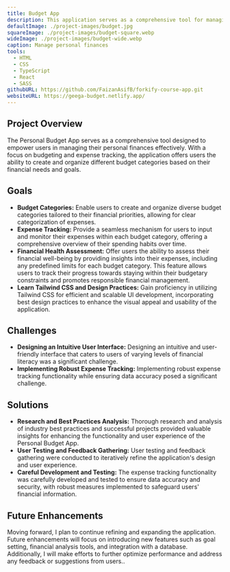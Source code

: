 ```yaml
---
title: Budget App
description: This application serves as a comprehensive tool for managing personal finances and budgeting effectively. Users have the ability to create and organize different budget categories based on their financial needs and goals.
defaultImage: ./project-images/budget.jpg
squareImage: ./project-images/budget-square.webp
wideImage: ./project-images/budget-wide.webp
caption: Manage personal finances
tools:
  - HTML
  - CSS
  - TypeScript
  - React
  - SASS
githubURL: https://github.com/FaizanAsifB/forkify-course-app.git
websiteURL: https://geega-budget.netlify.app/
---
```


## Project Overview

The Personal Budget App serves as a comprehensive tool designed to empower users in managing their personal finances effectively. With a focus on budgeting and expense tracking, the application offers users the ability to create and organize different budget categories based on their financial needs and goals.

## Goals

- **Budget Categories:** Enable users to create and organize diverse budget categories tailored to their financial priorities, allowing for clear categorization of expenses.
- **Expense Tracking:** Provide a seamless mechanism for users to input and monitor their expenses within each budget category, offering a comprehensive overview of their spending habits over time.
- **Financial Health Assessment:** Offer users the ability to assess their financial well-being by providing insights into their expenses, including any predefined limits for each budget category. This feature allows users to track their progress towards staying within their budgetary constraints and promotes responsible financial management.
- **Learn Tailwind CSS and Design Practices:** Gain proficiency in utilizing Tailwind CSS for efficient and scalable UI development, incorporating best design practices to enhance the visual appeal and usability of the application.

## Challenges

- **Designing an Intuitive User Interface:** Designing an intuitive and user-friendly interface that caters to users of varying levels of financial literacy was a significant challenge.
- **Implementing Robust Expense Tracking:** Implementing robust expense tracking functionality while ensuring data accuracy posed a significant challenge.

## Solutions

- **Research and Best Practices Analysis:** Thorough research and analysis of industry best practices and successful projects provided valuable insights for enhancing the functionality and user experience of the Personal Budget App.
- **User Testing and Feedback Gathering:** User testing and feedback gathering were conducted to iteratively refine the application's design and user experience.
- **Careful Development and Testing:** The expense tracking functionality was carefully developed and tested to ensure data accuracy and security, with robust measures implemented to safeguard users' financial information.

## Future Enhancements

Moving forward, I plan to continue refining and expanding the application. Future enhancements will focus on introducing new features such as goal setting, financial analysis tools, and integration with a database. Additionally, I will make efforts to further optimize performance and address any feedback or suggestions from users..
